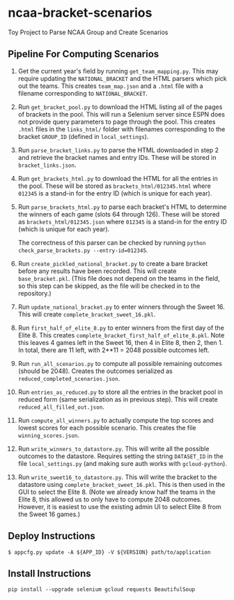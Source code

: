 # ncaa-bracket-scenarios
Toy Project to Parse NCAA Group and Create Scenarios

## Pipeline For Computing Scenarios

1. Get the current year's field by running `get_team_mapping.py`. This
   may require updating the `NATIONAL_BRACKET` and the HTML parsers
   which pick out the teams. This creates `team_map.json` and a `.html`
   file with a filename corresponding to `NATIONAL_BRACKET`.

1. Run `get_bracket_pool.py` to download the HTML listing all of the
   pages of brackets in the pool. This will run a Selenium server since
   ESPN does not provide query parameters to page through the pool. This
   creates `.html` files in the `links_html/` folder with filenames
   corresponding to the bracket `GROUP_ID` (defined in `local_settings`).

1. Run `parse_bracket_links.py` to parse the HTML downloaded in step 2 and
   retrieve the bracket names and entry IDs. These will be stored in
   `bracket_links.json`.

1. Run `get_brackets_html.py` to download the HTML for all the entries in the
   pool. These will be stored as `brackets_html/012345.html` where `012345`
   is a stand-in for the entry ID (which is unique for each year).

1. Run `parse_brackets_html.py` to parse each bracket's HTML to determine the
   winners of each game (slots 64 through 126). These will be stored as
   `brackets_html/012345.json` where `012345` is a stand-in for the entry
   ID (which is unique for each year).

   The correctness of this parser can be checked by running
   `python check_parse_brackets.py --entry-id=012345`.

1. Run `create_pickled_national_bracket.py` to create a bare bracket before
   any results have been recorded. This will create `base_bracket.pkl`.
   (This file does not depend on the teams in the field, so this step
    can be skipped, as the file will be checked in to the repository.)

1. Run `update_national_bracket.py` to enter winners through the Sweet 16.
   This will create `complete_bracket_sweet_16.pkl`.

1. Run `first_half_of_elite_8.py` to enter winners from the first day of
   the Elite 8. This creates `complete_bracket_first_half_of_elite_8.pkl`.
   Note this leaves 4 games left in the Sweet 16, then 4 in Elite 8, then
   2, then 1. In total, there are 11 left, with 2**11 = 2048 possible
   outcomes left.

1. Run `run_all_scenarios.py` to compute all possible remaining outcomes
   (should be 2048). Creates the outcomes serialized as
   `reduced_completed_scenarios.json`.

1. Run `entries_as_reduced.py` to store all the entries in the bracket pool
   in reduced form (same serialization as in previous step). This will
   create `reduced_all_filled_out.json`.

1. Run `compute_all_winners.py` to actually compute the top scores and lowest
   scores for each possible scenario. This creates the file
   `winning_scores.json`.

1. Run `write_winners_to_datastore.py`. This will write all the possible
   outcomes to the datastore. Requires setting the string `DATASET_ID` in
   the file `local_settings.py` (and making sure auth works with
   `gcloud-python`).

1. Run `write_sweet16_to_datastore.py`. This will write the bracket
   to the datastore using `complete_bracket_sweet_16.pkl`. This is then used
   in the GUI to select the Elite 8. (Note we already know half the teams in
   the Elite 8, this allowed us to only have to compute 2048 outcomes.
   However, it is easiest to use the existing admin UI to select Elite 8 from
   the Sweet 16 games.)

## Deploy Instructions

```
$ appcfg.py update -A ${APP_ID} -V ${VERSION} path/to/application
```

## Install Instructions

```
pip install --upgrade selenium gcloud requests BeautifulSoup
```
